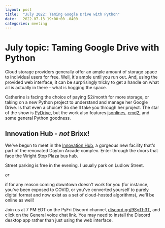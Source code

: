 ```yaml
---
layout: post
title:  "July 2022: Taming Google Drive with Python" 
date:   2022-07-13 19:00:00 -0400
categories: meeting
---
```


# July topic: Taming Google Drive with Python

Cloud storage providers generally offer an ample amount 
of storage space to individual users for free.  Well, it's
ample until you run out.  And, using the provided web 
interface, it can be surprisingly tricky 
to get a handle on what all is actually in there - what is 
hogging the space.

Catherine is facing the choice of paying $2/month for more 
storage, or taking on a new Python project to understand and 
manage her Google Drive.  Is that even a choice?  So she'll
take you through her project.  The star of the show is 
[PyDrive](https://pypi.org/project/PyDrive/), 
but the work also features [jsonlines](https://jsonlines.org/), 
[cmd2](https://pypi.org/project/cmd2/), 
and some general Python goodness.


## Innovation Hub - *not* Brixx!

We've begun to meet in the [Innovation Hub](https://www.thehubdayton.com/), a gorgeous new 
facility that's part of the renovated Dayton Arcade complex.  Enter through 
the doors that face the Wright Stop Plaza bus hub.

Street parking is free in the evening.  I usually park on Ludlow Street.

*or* 

if for any reason coming downtown doesn't work for you (for instance, 
you've been exposed to COVID, or you've converted yourself to purely 
digital format and now exist as 
a set of cloud-hosted algorithms), we'll be online as well!  

Join us at 7 PM EDT on the PyFri Discord channel, [discord.gg/9SgTh3T](https://discord.gg/9SgTh3T), and click on the 
General voice chat link.  You may need to install the Discord desktop app rather than just using 
the web interface.


